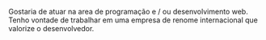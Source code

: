Gostaria de atuar na area de programação e / ou desenvolvimento web. 
Tenho vontade de trabalhar em uma empresa de renome internacional que valorize o desenvolvedor. 
